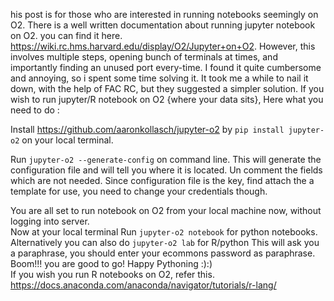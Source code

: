 his post is for those who are interested in running notebooks seemingly on O2. There is a well written documentation about running jupyter notebook on O2. you can find it here. https://wiki.rc.hms.harvard.edu/display/O2/Jupyter+on+O2. However, this involves multiple steps, opening bunch of terminals at times, and importantly finding an unused port every-time. I found it quite cumbersome and annoying, so i spent some time solving it. It took me a while to nail it down, with the help of FAC RC, but they suggested a simpler solution. If you wish to run jupyter/R notebook on O2 {where your data sits},
Here what you need to do : 

Install https://github.com/aaronkollasch/jupyter-o2 by `pip install jupyter-o2` on your local terminal. 

Run `jupyter-o2 --generate-config` on command line. 
This will generate the configuration file and will tell you where it is located. Un comment the fields which are not needed. Since configuration file is the key, find attach the a template for use, you need to change your credentials though.

You are all set to run notebook on O2 from your local machine now, without logging into server.  
Now at your local terminal Run `jupyter-o2 notebook` for python notebooks. Alternatively you can also do `jupyter-o2 lab` for R/python
This will ask you a paraphrase, you should enter your ecommons password as paraphrase. 
Boom!!! you are good to go! Happy Pythoning :):)  
If you wish you run R notebooks on O2, refer this. https://docs.anaconda.com/anaconda/navigator/tutorials/r-lang/
